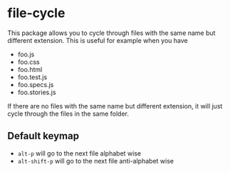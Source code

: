 # file-cycle

This package allows you to cycle through files with the same name but different extension. This is useful for example when you have

- foo.js
- foo.css
- foo.html
- foo.test.js
- foo.specs.js
- foo.stories.js

If there are no files with the same name but different extension, it will just cycle through the files in the same folder.

## Default keymap

- `alt-p` will go to the next file alphabet wise
- `alt-shift-p` will go to the next file anti-alphabet wise
